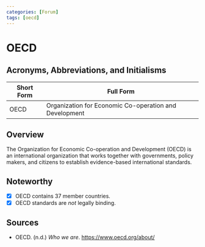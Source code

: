 ```yaml
---
categories: [Forum]
tags: [oecd]
---
```


# OECD

## Acronyms, Abbreviations, and Initialisms

| Short Form | Full Form |
| - | - |
| OECD | Organization for Economic Co-operation and Development |

## Overview

The Organization for Economic Co-operation and Development (OECD) is an international organization that works together with governments, policy makers, and citizens to establish evidence-based international standards.

## Noteworthy

- [x] OECD contains 37 member countries.
- [x] OECD standards are *not* legally binding.

## Sources

- OECD. (n.d.) *Who we are*. https://www.oecd.org/about/